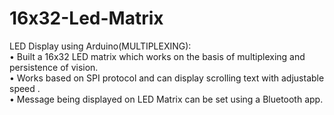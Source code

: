 # 16x32-Led-Matrix
LED Display using Arduino(MULTIPLEXING):
<br>•	Built a 16x32 LED matrix which works on the basis of multiplexing and persistence of vision.
<br>•	Works based on SPI protocol and can display scrolling text with adjustable speed .
<br>•	Message being displayed on LED Matrix can be set using a Bluetooth app.

